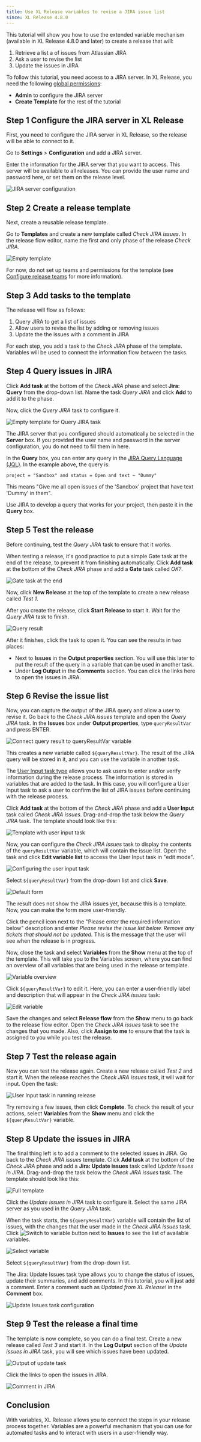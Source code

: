 ```yaml
---
title: Use XL Release variables to revise a JIRA issue list
since: XL Release 4.8.0
---
```


This tutorial will show you how to use the extended variable mechanism (available in XL Release 4.8.0 and later) to create a release that will:

1. Retrieve a list a of issues from Atlassian JIRA
2. Ask a user to revise the list
3. Update the issues in JIRA

To follow this tutorial, you need access to a JIRA server. In XL Release, you need the following [global permissions](/xl-release/how-to/configure-permissions.html):

* **Admin** to configure the JIRA server
* **Create Template** for the rest of the tutorial

## Step 1 Configure the JIRA server in XL Release

First, you need to configure the JIRA server in XL Release, so the release will be able to connect to it.

Go to **Settings** > **Configuration** and add a JIRA server.

Enter the information for the JIRA server that you want to access. This server will be available to all releases. You can provide the user name and password here, or set them on the release level.

![JIRA server configuration](/xl-release/images/jira-variables/configure-jira-server.png)

## Step 2 Create a release template

Next, create a reusable release template.

Go to **Templates** and create a new template called *Check JIRA issues*. In the release flow editor, name the first and only phase of the release *Check JIRA*.

![Empty template](/xl-release/images/jira-variables/empty-template.png)

For now, do not set up teams and permissions for the template (see [Configure release teams](/xl-release/how-to/configure-teams-for-a-release.html) for more information).

## Step 3 Add tasks to the template

The release will flow as follows:

1. Query JIRA to get a list of issues
2. Allow users to revise the list by adding or removing issues
3. Update the the issues with a comment in JIRA

For each step, you add a task to the *Check JIRA* phase of the template. Variables will be used to connect the information flow between the tasks.

## Step 4 Query issues in JIRA

Click **Add task** at the bottom of the *Check JIRA* phase and select **Jira: Query** from the drop-down list. Name the task *Query JIRA* and click **Add** to add it to the phase.

Now, click the *Query JIRA* task to configure it.

![Empty template for Query JIRA task](/xl-release/images/jira-variables/query-jira-task.png)

The JIRA server that you configured should automatically be selected in the **Server** box. If you provided the user name and password in the server configuration, you do not need to fill them in here.

In the **Query** box, you can enter any query in the [JIRA Query Language (JQL)](https://confluence.atlassian.com/jira/advanced-searching-179442050.html). In the example above, the query is:

    project = "Sandbox" and status = Open and text ~ "Dummy"

This means "Give me all open issues of the 'Sandbox' project that have text 'Dummy' in them".

Use JIRA to develop a query that works for your project, then paste it in the **Query** box.

## Step 5 Test the release

Before continuing, test the *Query JIRA* task to ensure that it works.

When testing a release, it's good practice to put a simple Gate task at the end of the release, to prevent it from finishing automatically. Click **Add task** at the bottom of the *Check JIRA* phase and add a **Gate** task called *OK?*.

![Gate task at the end](/xl-release/images/jira-variables/test-first-task.png)

Now, click **New Release** at the top of the template to create a new release called *Test 1*.

After you create the release, click **Start Release** to start it. Wait for the *Query JIRA* task to finish.

![Query result](/xl-release/images/jira-variables/query-result.png)

After it finishes, click the task to open it. You can see the results in two places:

* Next to **Issues** in the **Output properties** section. You will use this later to put the result of the query in a variable that can be used in another task.
* Under **Log Output** in the **Comments** section. You can click the links here to open the issues in JIRA.

## Step 6 Revise the issue list

Now, you can capture the output of the JIRA query and allow a user to revise it. Go back to the *Check JIRA issues* template and open the *Query JIRA* task. In the **Issues** box under **Output properties**, type `queryResultVar` and press ENTER.

![Connect query result to queryResultVar variable](/xl-release/images/jira-variables/queryResultVar.png)

This creates a new variable called `${queryResultVar}`. The result of the JIRA query will be stored in it, and you can use the variable in another task.

The [User Input task type](/xl-release/how-to/create-a-user-input-task.html) allows you to ask users to enter and/or verify information during the release process. The information is stored in variables that are added to the task. In this case, you will configure a User Input task to ask a user to confirm the list of JIRA issues before continuing with the release process.

Click **Add task** at the bottom of the *Check JIRA* phase and add a **User Input** task called *Check JIRA issues*. Drag-and-drop the task below the *Query JIRA* task. The template should look like this:

![Template with user input task](/xl-release/images/jira-variables/added-user-input-task.png)

Now, you can configure the *Check JIRA issues* task to display the contents of the `queryResultVar` variable, which will contain the issue list. Open the task and click **Edit variable list** to access the User Input task in "edit mode".

![Configuring the user input task](/xl-release/images/jira-variables/configure-user-input-task.png)

Select `${queryResultVar}` from the drop-down list and click **Save**.

![Default form](/xl-release/images/jira-variables/user-input-form-template.png)

The result does not show the JIRA issues yet, because this is a template. Now, you can make the form more user-friendly.

Click the pencil icon next to the "Please enter the required information below" description and enter *Please revise the issue list below. Remove any tickets that should not be updated.* This is the message that the user will see when the release is in progress.

Now, close the task and select **Variables** from the **Show** menu at the top of the template. This will take you to the Variables screen, where you can find an overview of all variables that are being used in the release or template.

![Variable overview](/xl-release/images/jira-variables/variable-overview-on-template.png)

Click `${queryResultVar}` to edit it. Here, you can enter a user-friendly label and description that will appear in the *Check JIRA issues* task:

![Edit variable](/xl-release/images/jira-variables/edit-variable.png)

Save the changes and select **Release flow** from the **Show** menu to go back to the release flow editor. Open the *Check JIRA issues* task to see the changes that you made. Also, click **Assign to me** to ensure that the task is assigned to you while you test the release.

## Step 7 Test the release again

Now you can test the release again. Create a new release called *Test 2* and start it. When the release reaches the *Check JIRA issues* task, it will wait for input. Open the task:

![User Input task in running release](/xl-release/images/jira-variables/user-input-in-action.png)

Try removing a few issues, then click **Complete**. To check the result of your actions, select **Variables** from the **Show** menu and click the `${queryResultVar}` variable.

## Step 8 Update the issues in JIRA

The final thing left is to add a comment to the selected issues in JIRA. Go back to the *Check JIRA issues* template. Click **Add task** at the bottom of the *Check JIRA* phase and add a **Jira: Update issues** task called *Update issues in JIRA*. Drag-and-drop the task below the *Check JIRA issues* task. The template should look like this:

![Full template](/xl-release/images/jira-variables/full-template.png)

Click the *Update issues in JIRA* task to configure it. Select the same JIRA server as you used in the *Query JIRA* task.

When the task starts, the `${queryResultVar}` variable will contain the list of issues, with the changes that the user made in the *Check JIRA issues* task. Click ![Switch to variable button](/images/button_switch_to_variable.png) next to **Issues** to see the list of available variables.

![Select variable](/xl-release/images/jira-variables/update-issues-with-variable.png)

Select `${queryResultVar}` from the drop-down list.

The Jira: Update Issues task type allows you to change the status of issues, update their summaries, and add comments. In this tutorial, you will just add a comment. Enter a comment such as *Updated from XL Release!* in the **Comment** box.

![Update Issues task configuration](/xl-release/images/jira-variables/update-comment.png)

## Step 9 Test the release a final time

The template is now complete, so you can do a final test. Create a new release called *Test 3* and start it. In the **Log Output** section of the *Update issues in JIRA* task, you will see which issues have been updated.

![Output of update task](/xl-release/images/jira-variables/log-output-update-issues.png)

Click the links to open the issues in JIRA.

![Comment in JIRA](/xl-release/images/jira-variables/comment-in-jira.png)

## Conclusion

With variables, XL Release allows you to connect the steps in your release process together. Variables are a powerful mechanism that you can use for automated tasks and to interact with users in a user-friendly way.
